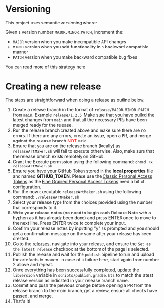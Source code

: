 # Versioning

This project uses semantic versioning where:

Given a version number `MAJOR.MINOR.PATCH`, increment the:

- `MAJOR` version when you make incompatible API changes
- `MINOR` version when you add functionality in a backward compatible manner
- `PATCH` version when you make backward compatible bug fixes

You can read more of this strategy [here](https://semver.org/)


# Creating a new release

The steps are straightforward when doing a release as outline below:

1. Create a release branch in the format of `release/MAJOR.MINOR.PATCH` from `main`. Example `release/1.2.5`. Make sure that you have pulled the latest changes from `main` and that all the necessary PRs have been merged ready for the release.
2. Run the release branch created above and make sure there are no errors. If there are any errors, create an issue, open a PR, and merge against the release branch <span style="color:red">NOT</span> `main`
3. Ensure that you are on the release branch (locally) as `releaseArtMaker.sh` will fail to execute otherwise. Also, make sure that the release branch exists remotely on GitHub.
4. Grant the Execute permission using the following command: `chmod +x releaseArtMaker.sh`
5. Ensure you have your GitHub Token stored in the **local.properties** file and named **GITHUB_TOKEN**. Please use the [Classic Personal Access Tokens](https://docs.github.com/en/authentication/keeping-your-account-and-data-secure/managing-your-personal-access-tokens#personal-access-tokens-classic) as the [Fine Grained Personal Access Tokens](https://docs.github.com/en/authentication/keeping-your-account-and-data-secure/managing-your-personal-access-tokens#fine-grained-personal-access-tokens) need a bit of configuration.
6. Run the now executable `releaseArtMaker.sh` using the following command: `./releaseArtMaker.sh`
7. Select your release type from the choices provided using the number that corresponds to it.
8. Write your release notes (no need to begin each Release Note with a hyphen as it has already been done) and press ENTER once to move to the next line. Press ENTER twice to complete your input.
9. Confirm your release notes by inputting "y" as prompted and you should get a confirmation message on the same after your release has been created.
10. Go to the [releases](https://github.com/Fbada006/ArtMaker/releases), navigate into your release, and ensure the `Set as the latest release` checkbox at the bottom of the page is selected.
11. Publish the release and wait for the `publish` pipeline to run and upload the artefacts to maven. In case of a failure here, start again from number 2 above and repeat.
12. Once everything has been successfully completed, update the `libVersion` variable in `scripts/publish.gradle.kts` to match the latest release version as indicated in your release branch name.
13. Commit and push the previous change before opening a PR from the release branch to the main branch, get a review, ensure all checks have passed, and merge.
14. That's it!